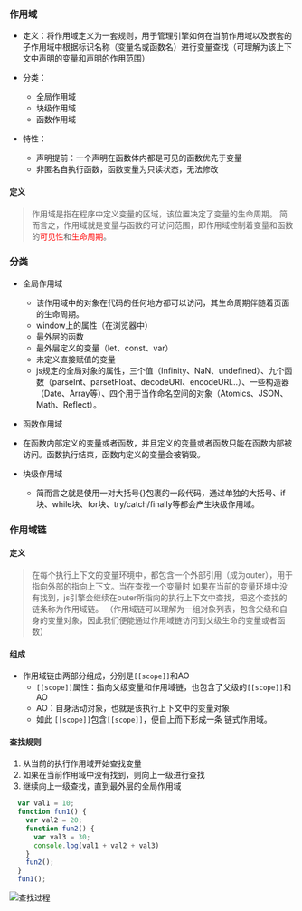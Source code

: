 ### 作用域

- 定义：将作用域定义为一套规则，用于管理引擎如何在当前作用域以及嵌套的子作用域中根据标识名称（变量名或函数名）进行变量查找（可理解为该上下文中声明的变量和声明的作用范围）

- 分类：
  - 全局作用域
  - 块级作用域
  - 函数作用域

- 特性：
  - 声明提前：一个声明在函数体内都是可见的函数优先于变量
  - 非匿名自执行函数，函数变量为只读状态，无法修改

#### 定义

> 作用域是指在程序中定义变量的区域，该位置决定了变量的生命周期。
> 简而言之，作用域就是变量与函数的可访问范围，即作用域控制着变量和函数的<span style="color: red">可见性</span>和<span style="color: red">生命周期</span>。

### 分类

- 全局作用域
  - 该作用域中的对象在代码的任何地方都可以访问，其生命周期伴随着页面的生命周期。
  - window上的属性（在浏览器中）
  - 最外层的函数
  - 最外层定义的变量（let、const、var）
  - 未定义直接赋值的变量
  - js规定的全局对象的属性，三个值（Infinity、NaN、undefined）、九个函数（parseInt、parsetFloat、decodeURI、encodeURI...）、一些构造器（Date、Array等）、四个用于当作命名空间的对象（Atomics、JSON、Math、Reflect）。
  
 - 函数作用域
  - 在函数内部定义的变量或者函数，并且定义的变量或者函数只能在函数内部被访问。函数执行结束，函数内定义的变量会被销毁。

- 块级作用域
  - 简而言之就是使用一对大括号{}包裹的一段代码，通过单独的大括号、if块、while块、for块、try/catch/finally等都会产生块级作用域。

### 作用域链

#### 定义

> 在每个执行上下文的变量环境中，都包含一个外部引用（成为outer），用于指向外部的指向上下文。当在查找一个变量时
> 如果在当前的变量环境中没有找到，js引擎会继续在outer所指向的执行上下文中查找，把这个查找的链条称为作用域链。
> （作用域链可以理解为一组对象列表，包含父级和自身的变量对象，因此我们便能通过作用域链访问到父级生命的变量或者函数）

#### 组成

- 作用域链由两部分组成，分别是`[[scope]]`和AO
  - `[[scope]]`属性：指向父级变量和作用域链，也包含了父级的`[[scope]]`和AO
  - AO：自身活动对象，也就是该执行上下文中的变量对象
  - 如此 `[[scope]]`包含`[[scope]]`，便自上而下形成一条 链式作用域。

#### 查找规则

1. 从当前的执行作用域开始查找变量
2. 如果在当前作用域中没有找到，则向上一级进行查找
3. 继续向上一级查找，直到最外层的全局作用域

```js
  var val1 = 10;
  function fun1() {
    var val2 = 20;
    function fun2() {
      var val3 = 30;
      console.log(val1 + val2 + val3)
    }
    fun2();
  }
  fun1();
```

![查找过程](https://mmbiz.qpic.cn/mmbiz_png/q4qrl2ddrUsrwqSfFjkX7mRyeq54CpxIiaicfdOHftWI2YPaTHXNnlMXSU2WHYQnc1XeQMyPuHCxWTFLNAHm9uFw/640?wx_fmt=png&tp=webp&wxfrom=5&wx_lazy=1&wx_co=1)
